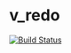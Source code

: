 # v_redo

[![Build Status](https://travis-ci.com/welldoer/v_redo.svg?branch=master)](https://travis-ci.com/welldoer/v_redo)
